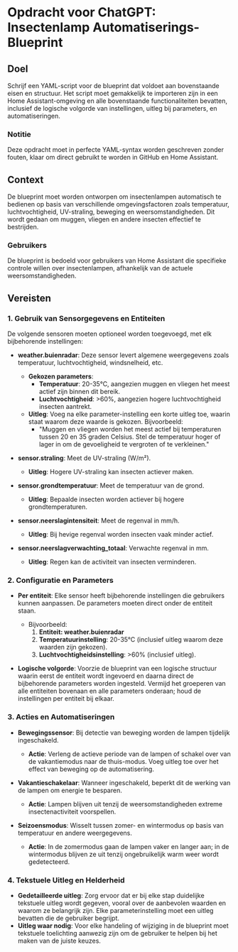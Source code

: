 # Opdracht voor ChatGPT: Insectenlamp Automatiserings-Blueprint

## Doel
Schrijf een YAML-script voor de blueprint dat voldoet aan bovenstaande eisen en structuur. Het script moet gemakkelijk te importeren zijn in een Home Assistant-omgeving en alle bovenstaande functionaliteiten bevatten, inclusief de logische volgorde van instellingen, uitleg bij parameters, en automatiseringen.

### Notitie
Deze opdracht moet in perfecte YAML-syntax worden geschreven zonder fouten, klaar om direct gebruikt te worden in GitHub en Home Assistant.


## Context
De blueprint moet worden ontworpen om insectenlampen automatisch te bedienen op basis van verschillende omgevingsfactoren zoals temperatuur, luchtvochtigheid, UV-straling, beweging en weersomstandigheden. Dit wordt gedaan om muggen, vliegen en andere insecten effectief te bestrijden.

### Gebruikers
De blueprint is bedoeld voor gebruikers van Home Assistant die specifieke controle willen over insectenlampen, afhankelijk van de actuele weersomstandigheden.

## Vereisten

### 1. Gebruik van Sensorgegevens en Entiteiten
De volgende sensoren moeten optioneel worden toegevoegd, met elk bijbehorende instellingen:
- **weather.buienradar**: Deze sensor levert algemene weergegevens zoals temperatuur, luchtvochtigheid, windsnelheid, etc.
  - **Gekozen parameters**:
    - **Temperatuur**: 20-35°C, aangezien muggen en vliegen het meest actief zijn binnen dit bereik.
    - **Luchtvochtigheid**: >60%, aangezien hogere luchtvochtigheid insecten aantrekt.
  - **Uitleg**: Voeg na elke parameter-instelling een korte uitleg toe, waarin staat waarom deze waarde is gekozen. Bijvoorbeeld:
    - "Muggen en vliegen worden het meest actief bij temperaturen tussen 20 en 35 graden Celsius. Stel de temperatuur hoger of lager in om de gevoeligheid te vergroten of te verkleinen."
  
- **sensor.straling**: Meet de UV-straling (W/m²).
  - **Uitleg**: Hogere UV-straling kan insecten actiever maken.

- **sensor.grondtemperatuur**: Meet de temperatuur van de grond.
  - **Uitleg**: Bepaalde insecten worden actiever bij hogere grondtemperaturen.

- **sensor.neerslagintensiteit**: Meet de regenval in mm/h.
  - **Uitleg**: Bij hevige regenval worden insecten vaak minder actief.

- **sensor.neerslagverwachting_totaal**: Verwachte regenval in mm.
  - **Uitleg**: Regen kan de activiteit van insecten verminderen.

### 2. Configuratie en Parameters
- **Per entiteit**: Elke sensor heeft bijbehorende instellingen die gebruikers kunnen aanpassen. De parameters moeten direct onder de entiteit staan. 
  - Bijvoorbeeld:
    1. **Entiteit: weather.buienradar**
    2. **Temperatuurinstelling**: 20-35°C (inclusief uitleg waarom deze waarden zijn gekozen).
    3. **Luchtvochtigheidsinstelling**: >60% (inclusief uitleg).
  
- **Logische volgorde**: Voorzie de blueprint van een logische structuur waarin eerst de entiteit wordt ingevoerd en daarna direct de bijbehorende parameters worden ingesteld. Vermijd het groeperen van alle entiteiten bovenaan en alle parameters onderaan; houd de instellingen per entiteit bij elkaar.

### 3. Acties en Automatiseringen
- **Bewegingssensor**: Bij detectie van beweging worden de lampen tijdelijk ingeschakeld.
  - **Actie**: Verleng de actieve periode van de lampen of schakel over van de vakantiemodus naar de thuis-modus. Voeg uitleg toe over het effect van beweging op de automatisering.

- **Vakantieschakelaar**: Wanneer ingeschakeld, beperkt dit de werking van de lampen om energie te besparen.
  - **Actie**: Lampen blijven uit tenzij de weersomstandigheden extreme insectenactiviteit voorspellen.

- **Seizoensmodus**: Wisselt tussen zomer- en wintermodus op basis van temperatuur en andere weergegevens.
  - **Actie**: In de zomermodus gaan de lampen vaker en langer aan; in de wintermodus blijven ze uit tenzij ongebruikelijk warm weer wordt gedetecteerd.

### 4. Tekstuele Uitleg en Helderheid
- **Gedetailleerde uitleg**: Zorg ervoor dat er bij elke stap duidelijke tekstuele uitleg wordt gegeven, vooral over de aanbevolen waarden en waarom ze belangrijk zijn. Elke parameterinstelling moet een uitleg bevatten die de gebruiker begrijpt.
- **Uitleg waar nodig**: Voor elke handeling of wijziging in de blueprint moet tekstuele toelichting aanwezig zijn om de gebruiker te helpen bij het maken van de juiste keuzes.
